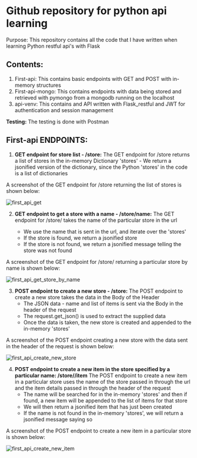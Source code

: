 Github repository for python api learning
=========================================
Purpose: This repository contains all the code that I have written when learning Python restful api's with Flask

Contents:
--------
1. First-api: This contains basic endpoints with GET and POST with in-memory structures
2. First-api-mongo: This contains endpoints with data being stored and retrieved with pymongo from a mongodb running on the localhost
3. api-venv: This contains and API written with Flask_restful and JWT for authentication and session management

**Testing:** The testing is done with Postman


First-api ENDPOINTS:
-------------------
1. **GET endpoint for store list - /store:**
	The GET endpoint for /store returns a list of stores in the in-memory Dictionary 'stores'
		- We return a jsonified version of the dictionary, since the Python 'stores' in the code is a list of dictionaries

A screenshot of the GET endpoint for /store returning the list of stores is shown below:

![first_api_get](https://user-images.githubusercontent.com/12286807/31319878-b5ea9c8e-ac30-11e7-849a-73cd7045e920.jpg)
		
2. **GET endpoint to get a store with a name - /store/name:**
The GET endpoint for /store/<name> takes the name of the particular store in the url
	- We use the name that is sent in the url, and iterate over the 'stores'
	- If the store is found, we return a jsonified store
	- If the store is not found, we return a jsonified message telling the store was not found

A screenshot of the GET endpoint for /store/<name> returning a particular store by name is shown below:

![first_api_get_store_by_name](https://user-images.githubusercontent.com/12286807/31321479-62ce810c-ac4c-11e7-9379-24fdf90e78ef.jpg)


3. **POST endpoint to create a new store - /store:**
The POST endpoint to create a new store takes the data in the Body of the Header
	- The JSON data - name and list of items is sent via the Body in the header of the request
	- The request.get_json() is used to extract the supplied data
	- Once the data is taken, the new store is created and appended to the in-memory 'stores'

A screenshot of the POST endpoint creating a new store with the data sent in the header of the request is shown below:

![first_api_create_new_store](https://user-images.githubusercontent.com/12286807/31321454-f29bcf48-ac4b-11e7-82ee-7d0c6bf2c9a4.jpg)

4. **POST endpoint to create a new item in the store specified by a particular name: /store/<name>/item**
The POST endpoint to create a new item in a particular store uses the name of the store passed in through the url and
the item details passed in through the header of the request
	- The name will be searched for in the in-memory 'stores' and then if found, a new item will be appended
	to the list of items for that store
	- We will then return a jsonified item that has just been created
	- If the name is not found in the in-memory 'stores', we will return a jsonified message saying so

A screenshot of the POST endpoint to create a new item in a particular store is shown below:

![first_api_create_new_item](https://user-images.githubusercontent.com/12286807/31321462-1905cbc0-ac4c-11e7-91e0-cff84c1e04b0.jpg)


